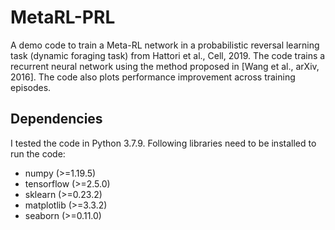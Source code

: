 # MetaRL-PRL
A demo code to train a Meta-RL network in a probabilistic reversal learning task (dynamic foraging task) from Hattori et al., Cell, 2019. The code trains a recurrent neural network using the method proposed in [Wang et al., arXiv, 2016]. The code also plots performance improvement across training episodes.

## Dependencies
I tested the code in Python 3.7.9. Following libraries need to be installed to run the code:
- numpy (>=1.19.5)
- tensorflow (>=2.5.0)
- sklearn (>=0.23.2)
- matplotlib (>=3.3.2)
- seaborn (>=0.11.0)
